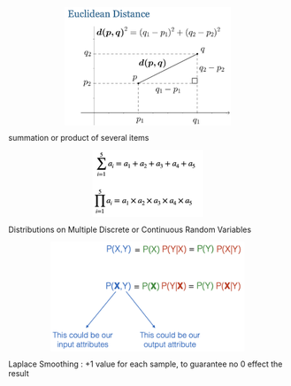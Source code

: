 <div  align="center">  
<img src="ExtraFiles/PhotoFiles/AIFigure1.png" width = "300" align=center />
</div>  

summation or product of several items  
<div  align="center">  
<img src="ExtraFiles/PhotoFiles/AIFigure2.png" width = "200" align=center />
</div>  

Distributions on Multiple Discrete or Continuous Random Variables  
<div  align="center">  
<img src="ExtraFiles/PhotoFiles/AIFigure3.png" width = "350" align=center />
</div> 

Laplace Smoothing : +1 value for each sample, to guarantee no 0 effect the result
